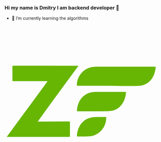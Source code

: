 ### Hi my name is Dmitry I am backend developer 👋

- 🌱 I’m currently learning the algorithms

<svg viewBox="0 0 128 128">
<path fill-rule="evenodd" clip-rule="evenodd" fill="#68B604" d="M53.608 80.858c-8.247.029-16.494.142-24.741.142h-1.187c11.396-16 22.633-31.146 33.949-46.657-.384-.025-.568-.11-.754-.11-17.851-.002-35.701-.03-53.552-.043-.627 0-.842.146-.837.807.031 3.689.016 7.371.016 11.06 0 1.052.001 1.05 1.066 1.05 9.034 0 18.068-.002 27.102.001.355 0 .712.047 1.257.087-11.44 15.608-22.757 31.048-34.146 46.587l.584.032c17.146.001 34.291-.003 51.437.017.701.001.794-.281.791-.866-.018-3.743-.03-7.425.009-11.168.007-.778-.207-.942-.994-.939zM125.243 34.982c-16.172.001-32.344-.021-48.517.031-1.793.005-3.633.238-5.37.684-6.241 1.603-11.236 8.377-10.991 14.855.026.711.441.448.869.448h24.828c4.179 0 8.357.181 12.536.156 4.555-.028 9.119.156 13.661-.114 4.703-.279 8.459-2.458 11.052-6.477 1.742-2.702 2.514-5.703 2.896-8.854.104-.862-.448-.729-.964-.729zM100.57 56.116c-8.19-.003-16.38-.008-24.57.003-2.639.003-5.18.517-7.504 1.79-5.404 2.962-7.481 7.921-8.119 13.723-.083.766.38.745.905.744 4.312-.007 8.623-.004 12.936-.004 1.464.001 2.929.021 4.393-.004 3.223-.054 6.464.069 9.66-.247 4.157-.412 7.536-2.437 9.939-5.917 1.889-2.736 2.834-5.812 3.163-9.103.096-.965.134-.985-.803-.985zM84.161 77.157c-2.493.016-4.988-.024-7.481.021-1.157.021-2.323.119-3.467.299-8.957 1.396-12.3 8.892-12.835 15.287-.049.572.157.762.729.75 1.49-.031 2.981-.011 4.473-.011l.004.082c2.026-.089 4.073-.036 6.078-.294 7.531-.97 13.28-7.764 13.223-15.462-.007-.574-.23-.675-.724-.672z"></path>
</svg>
